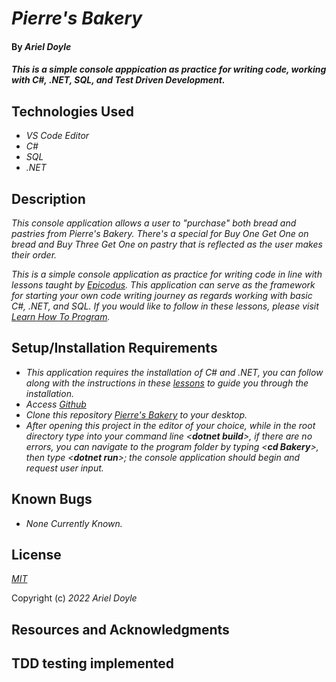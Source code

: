 # _Pierre's Bakery_

#### By _**Ariel Doyle**_

#### _This is a simple console apppication as practice for writing code, working with C#, .NET, SQL, and Test Driven Development._

## Technologies Used

- _VS Code Editor_
- _C#_
- _SQL_
- _.NET_

## Description

_This console application allows a user to "purchase" both bread and pastries from Pierre's Bakery. There's a special for Buy One Get One on bread and Buy Three Get One on pastry that is reflected as the user makes their order._

_This is a simple console application as practice for writing code in line with lessons taught by [Epicodus](https://www.epicodus.com). This application can serve as the framework for starting your own code writing journey as regards working with basic C#, .NET, and SQL. If you would like to follow in these lessons, please visit [Learn How To Program](https://www.learnhowtoprogram.com/c-and-net)._

## Setup/Installation Requirements

- _This application requires the installation of C# and .NET, you can follow along with the instructions in these [lessons](https://www.learnhowtoprogram.com/c-and-net-part-time/getting-started-with-c) to guide you through the installation._
- _Access [Github](https://github.com/)_
- _Clone this repository [Pierre's Bakery](https://github.com/Ariel-Doyle/PierresBakery) to your desktop._
- _After opening this project in the editor of your choice, while in the root directory type into your command line <**dotnet build**>, if there are no errors, you can navigate to the program folder by typing <**cd Bakery**>, then type <**dotnet run**>; the console application should begin and request user input._

## Known Bugs

- _None Currently Known._

## License

_[MIT](https://choosealicense.com/licenses/mit/)_

Copyright (c) _2022_ _Ariel Doyle_ 

## Resources and Acknowledgments

## TDD testing implemented